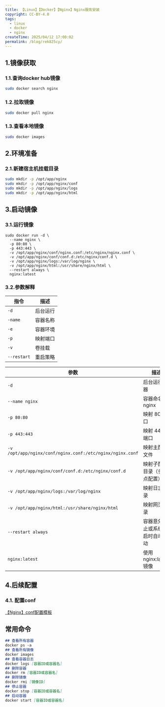 ```yaml
---
title: 【Linux】【Docker】【Nginx】Nginx服务安装
copyright: CC-BY-4.0
tags:
  - linux
  - docker
  - nginx
createTime: 2025/04/12 17:00:02
permalink: /blog/rek825cy/
---
```


## 1.镜像获取

### 1.1.查询docker hub镜像

```bash
sudo docker search nginx
```

### 1.2.拉取镜像

```bash
sudo docker pull nginx
```

### 1.3.查看本地镜像

```bash
sudo docker images
```

## 2.环境准备
### 2.1.新建宿主机挂载目录

```bash
sudo mkdir -p /opt/app/nginx
sudo mkdir -p /opt/app/nginx/conf
sudo mkdir -p /opt/app/nginx/logs
sudo mkdir -p /opt/app/nginx/html
```

## 3.启动镜像

### 3.1.运行镜像

```shell
sudo docker run -d \
  --name nginx \
  -p 80:80 \
  -p 443:443 \
  -v /opt/app/nginx/conf/nginx.conf:/etc/nginx/nginx.conf \
  -v /opt/app/nginx/conf/conf.d:/etc/nginx/conf.d \
  -v /opt/app/nginx/logs:/var/log/nginx \
  -v /opt/app/nginx/html:/usr/share/nginx/html \
  --restart always \
  nginx:latest
```

### 3.2.参数解释

| 指令        | 描述     |
| ----------- | -------- |
| `-d`        | 后台运行 |
| `-name`     | 容器名称 |
| `-e`        | 容器环境 |
| `-p`        | 映射端口 |
| `-v`        | 卷挂载   |
| `--restart` | 重启策略 |

| 参数                                                      | 描述                             |
| --------------------------------------------------------- | -------------------------------- |
| `-d`                                                      | 后台运行容器                     |
| `--name nginx`                                            | 容器命名为 nginx                 |
| `-p 80:80`                                                | 映射 80 端口                     |
| `-p 443:443`                                              | 映射 443 端口                    |
| `-v /opt/app/nginx/conf/nginx.conf:/etc/nginx/nginx.conf` | 映射主配置文件                   |
| `-v /opt/app/nginx/conf/conf.d:/etc/nginx/conf.d`         | 映射子配置目录（多站点配置）     |
| `-v /opt/app/nginx/logs:/var/log/nginx`                   | 映射日志目录                     |
| `-v /opt/app/nginx/html:/usr/share/nginx/html`            | 映射网页目录                     |
| `--restart always`                                        | 容器意外停止或系统重启时自动启动 |
| `nginx:latest`                                            | 使用 nginx:latest 镜像           |

## 4.后续配置

### 4.1. 配置conf

[【Nginx】conf配置模板](../代码模板/【Nginx】conf配置模板.md)

## 常用命令

```markdown
## 查看所有容器
docker ps -a
## 查看所有镜像
docker images
## 查看容器日志
docker logs [容器ID或容器名]
## 删除容器
docker rm [容器ID或容器名]
## 删除镜像
docker rmi [镜像ID]
## 停止容器
docker stop [容器ID或容器名]
## 启动容器
docker start [容器ID或容器名]
```

